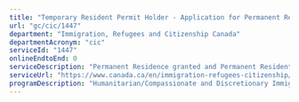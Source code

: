 ```yaml
---
title: "Temporary Resident Permit Holder - Application for Permanent Residence"
url: "gc/cic/1447"
department: "Immigration, Refugees and Citizenship Canada"
departmentAcronym: "cic"
serviceId: "1447"
onlineEndtoEnd: 0
serviceDescription: "Permanent Residence granted and Permanent Resident card issued to the holder of a Temporary Residence Permit who meets eligibility criteria related to the period for which they have lived in Canada with a Temporary Resident Permit."
serviceUrl: "https://www.canada.ca/en/immigration-refugees-citizenship/services/application/application-forms-guides/guide-5554-applying-remain-canada-temporary-resident-permit-holder.html"
programDescription: "Humanitarian/Compassionate and Discretionary Immigration"
---
```

